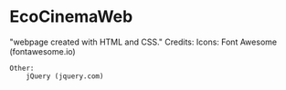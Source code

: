 # EcoCinemaWeb

"webpage created with HTML and CSS."
Credits:
	Icons:
		Font Awesome (fontawesome.io)

	Other:
		jQuery (jquery.com)
